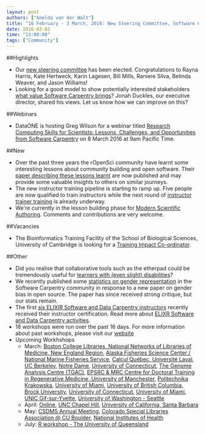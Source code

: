 ```yaml
---
layout: post
authors: ["Anelda van der Walt"]
title: "16 February - 3 March, 2016: New Steering Committee, Software Carpentry Value Proposition, Webinar, Vacancies,  Community Building, Instructor Training, and Modern Scientific Authoring"
date: 2016-03-03
time: "23:00:00"
tags: ["Community"]
---
```


##Highlights
* Our [new steering committee]({{page.baseurl}}/blog/2016/02/election-results.html) has been elected. Congratulations to Rayna Harris, Kate Hertweck, Karin Lagesen, Bill Mills, Raniere Silva, Belinda Weaver, and Jason Williams!
* Looking for a good model to show potentially interested stakeholders [what value Software Carpentry brings]({{page.baseurl}}/blog/2016/03/venn-diagram.html)? Jonah Duckles, our executive director, shared his views. Let us know how we can improve on this? 

##Webinars
* DataONE is hosting Greg Wilson for a webinar titled [Research Computing Skills for Scientists: Lessons, Challenges, and Opportunities from Software Carpentry](https://www.dataone.org/upcoming-webinar) on 8 March 2016 at 9am Pacific Time. 

##New
* Over the past three years the rOpenSci community have learnt some interesting lessons about community building and open software.  Their [paper describing these lessons learnt]({{page.baseurl}}/blog/2016/02/ropensci-paper.html) are now published and may provide some valuable insights to others on similar journeys.
* The new instructor training pipeline is starting to ramp up. Five people are now qualified to train instructors while the next round of [instructor trainer training]({{page.baseurl}}/blog/2016/02/new-instructor-pipeline.html) is already underway. 
* We're currently in the lesson building phase for [Modern Scientific Authoring]({{page.baseurl}}/blog/2016/02/collaboration-counterpoint.html). Comments and contributions are very welcome.

##Vacancies
* The Bioinformatics Training Facility of the School of Biological Sciences, University of Cambridge is looking for a [Training Impact Co-ordinator]({{page.baseurl}}/blog/2016/02/bioinformatics-training-impact-job.html).

##Other
* Did you realise that collaborative tools such as the etherpad could be tremendously useful for [learners with (even slight) disabilities]({{page.baseurl}}/blog/2016/02/more-of-a-difference-than-you-realize.html)?
* We recently published some [statistics on gender representation]({{page.baseurl}}/blog/2016/02/checking-the-balance.html) in the Software Carpentry community in response to a new paper on gender bias in open source. The paper has since received strong critique, but our stats remain.
* The first [six ELIXIR Software and Data Carpentry instructors](https://www.elixir-europe.org/news/first-six-elixir-trainers-receive-software-and-data-carpentry-instructors-certificate?utm_content=buffer063ce&utm_medium=social&utm_source=twitter.com&utm_campaign=buffer) recently received their instructor certification. Read more about [ELIXR Software and Data Carpentry activities](http://elixir-uk.org/node-events/software-and-data-carpentry-instructor-training-at-the-university-of-lausanne).
* 18 workshops were run over the past 16 days. For more information about past workshops, please visit our [website]({{page.baseurl}}/workshops/past/) 
* Upcoming Workhshops
  * March:
    [Boston College Libraries, National Networks of Libraries of Medicine, New England Region](https://iglpdc.github.io/2016-03-07-bc/),
    [Alaska Fisheries Science Center / National Marine Fisheries Service](https://rachelss.github.io/2016-03-02-NMFS-Seattle/),
    [Calcul Québec, Université Laval](https://computecanada.github.io/2016-03-01-Universite-Laval/),
    [UC Berkeley](http://datacarpentry.github.io/2016-03-03-ucmp/),
    [Notre Dame](https://fmichonneau.github.io/2016-03-07-notre-dame/),
    [University of Connecticut](https://jrherr.github.io/2016-03-07-uconn/),
    [The Genome Analysis Centre (TGAC)](https://mattdrew.github.io/2016-03-08-TGAC/),
    [EPSRC & MRC Centre for Doctoral Training in Regenerative Medicine, University of Manchester](https://softwaresaved.github.io/2016-03-10-CDT-reg-medicine/),
    [Politechnika Krakowska](http://erkakrakow.pl/index.php/warsztaty/16-1-warsztaty-z-erka-software-carpentry),
    [University of Miami](https://mkcor.github.io/2016-03-14-university-of-miami/),
    [University of British Columbia](https://computecanada.github.io/2016-03-12-ubc/),
    [Brock University](https://computecanada.github.io/2016-03-19-brocku/),
    [University of Connecticut](https://butterflyology.github.io/2016-03-21-UConn/),
    [University of Miami](https://qjcg.github.io/2016-03-28-umiami/),
    [UNIC Gif-sur-Yvette](https://paris-swc.github.io/2016-03-29-gif-sur-yvette/),
    [University of Washington - Seattle](http://uwescience.github.io/2016-03-31-uw/)
  * April:
    [Online](https://swcarpentry.github.io/2016-04-13-training-online/),
    [UNC Chapel Hill](https://kcranston.github.io/2016-04-11-UNC/),
    [University of California, Santa Barbara](https://mqwilber.github.io/2016-04-14-ucsb/)
  * May:
    [CSDMS Annual Meeting](https://mperignon.github.io/2016-05-16-csdms/),
    [Colorado Special Libraries Association @ CU Boulder](https://mperignon.github.io/2016-05-25-culibraries/),
    [National Institutes of Health](http://www.datacarpentry.org/2016-05-26-NIH/)
  * July:
    [R workshop - The University of Queensland](https://bio-swc-bne.github.io/2016-07-11-bne-R/)
